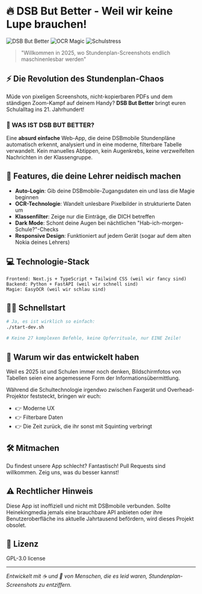 # 🔥 DSB But Better - Weil wir keine Lupe brauchen!

![DSB But Better](https://img.shields.io/badge/DSB-But_Better-FF5733?style=for-the-badge)
![OCR Magic](https://img.shields.io/badge/OCR-Magic_inside-9933FF?style=for-the-badge)
![Schulstress](https://img.shields.io/badge/Schulstress-Reduziert-33FF57?style=for-the-badge)

> "Willkommen in 2025, wo Stundenplan-Screenshots endlich maschinenlesbar werden"

## ⚡ Die Revolution des Stundenplan-Chaos

Müde von pixeligen Screenshots, nicht-kopierbaren PDFs und dem ständigen Zoom-Kampf auf deinem Handy? **DSB But Better** bringt euren Schulalltag ins 21. Jahrhundert! 

### 🤔 WAS IST DSB BUT BETTER?

Eine **absurd einfache** Web-App, die deine DSBmobile Stundenpläne automatisch erkennt, analysiert und in eine moderne, filterbare Tabelle verwandelt. Kein manuelles Abtippen, kein Augenkrebs, keine verzweifelten Nachrichten in der Klassengruppe.

## 🚀 Features, die deine Lehrer neidisch machen

- **Auto-Login**: Gib deine DSBmobile-Zugangsdaten ein und lass die Magie beginnen
- **OCR-Technologie**: Wandelt unlesbare Pixelbilder in strukturierte Daten um
- **Klassenfilter**: Zeige nur die Einträge, die DICH betreffen
- **Dark Mode**: Schont deine Augen bei nächtlichen "Hab-ich-morgen-Schule?"-Checks
- **Responsive Design**: Funktioniert auf jedem Gerät (sogar auf dem alten Nokia deines Lehrers)

## 💻 Technologie-Stack

```
Frontend: Next.js + TypeScript + Tailwind CSS (weil wir fancy sind)
Backend: Python + FastAPI (weil wir schnell sind)
Magie: EasyOCR (weil wir schlau sind)
```

## 🏃‍♂️ Schnellstart

```bash
# Ja, es ist wirklich so einfach:
./start-dev.sh

# Keine 27 komplexen Befehle, keine Opferrituale, nur EINE Zeile!
```

## 🧠 Warum wir das entwickelt haben

Weil es 2025 ist und Schulen immer noch denken, Bildschirmfotos von Tabellen seien eine angemessene Form der Informationsübermittlung.

Während die Schultechnologie irgendwo zwischen Faxgerät und Overhead-Projektor feststeckt, bringen wir euch:
- 👉 Moderne UX
- 👉 Filterbare Daten
- 👉 Die Zeit zurück, die ihr sonst mit Squinting verbringt

## 🛠️ Mitmachen

Du findest unsere App schlecht? Fantastisch! Pull Requests sind willkommen. Zeig uns, was du besser kannst!

## ⚠️ Rechtlicher Hinweis

Diese App ist inoffiziell und nicht mit DSBmobile verbunden. Sollte Heinekingmedia jemals eine brauchbare API anbieten oder ihre Benutzeroberfläche ins aktuelle Jahrtausend befördern, wird dieses Projekt obsolet.

## 📝 Lizenz

GPL-3.0 license

---

*Entwickelt mit ☕ und 🤬 von Menschen, die es leid waren, Stundenplan-Screenshots zu entziffern.*
